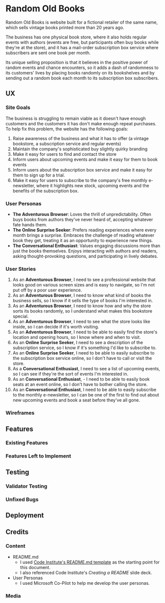 # Random Old Books

Random Old Books is website built for a fictional retailer of the same name, which sells vintage books printed more than 20 years ago. 

The business has one physical book store, where it also holds regular events with authors (events are free, but participants often buy books while they're at the store), and it has a mail-order subscription box service where subscribers are sent one book per month.

Its unique selling proposition is that it believes in the positive power of random events and chance encounters, so it adds a dash of randomness to its customers' lives by placing books randomly on its bookshelves and by sending out a random book each month to its subscription box subscribers.

## UX

### Site Goals

The business is struggling to remain viable as it doesn't have enough customers and the customers it has don't make enough repeat purchases. To help fix this problem, the website has the following goals:

1. Raise awareness of the business and what it has to offer (a vintage bookstore, a subscription service and regular events)
2. Maintain the company's sophisticated buy slightly quirky branding
3. Make it easy for users to find and contact the store
4. Inform users about upcoming events and make it easy for them to book events
5. Inform users about the subscription box service and make it easy for them to sign up for a trial.
6. Make it easy for users to subscribe to the company's free monthly e-newsletter, where it highlights new stock, upcoming events and the benefits of the subscription box.

### User Personas

- **The Adventurous Browser**: Loves the thrill of unpredictability. Often buys books from authors they've never heard of, accepting whatever fate hands them.
- **The Online Surprise Seeker**: Prefers reading experiences where every month brings a surprise. Embraces the challenge of reading whatever book they get, treating it as an opportunity to experience new things.
- **The Conversational Enthusiast**: Values engaging discussions more than just the books themselves. Enjoys interacting with authors and readers, asking thought-provoking questions, and participating in lively debates.

### User Stories
1. As an **Adventurous Browser**, I need to see a professional website that looks good on various screen sizes and is easy to navigate, so I'm not put off by a poor user experience.
2. As an **Adventurous Browser**, I need to know what kind of books the business sells, so I know if it sells the type of books I'm interested in.
3. As an **Adventurous Browser**, I need to know how and why the store sorts its books randomly, so I understand what makes this bookstore special.
4. As an **Adventurous Browser**, I need to see what the store looks like inside, so I can decide if it's worth visiting.
5. As an **Adventurous Browser**, I need to be able to easily find the store's location and opening hours, so I know where and when to visit.
6. As an **Online Surprise Seeker**, I need to see a description of the subscription service, so I know if it's something I'd like to subscribe to.
7. As an **Online Surprise Seeker**, I need to be able to easily subscribe to the subscription box service online, so I don't have to call or visit the store.
8. As a **Conversational Enthusiast**, I need to see a list of upcoming events, so I can see if they're the sort of events I'm interested in.
9. As an **Conversational Enthusiast**, - I need to be able to easily book seats at an event online, so I don't have to bother calling the store.
10. As an **Conversational Enthusiast**, I need to be able to easily subscribe to the monthly e-newsletter, so I can be one of the first to find out about new upcoming events and book a seat before they've all gone.

### Wireframes

## Features 

### Existing Features

### Features Left to Implement

## Testing 

### Validator Testing 

### Unfixed Bugs

## Deployment

## Credits 

### Content 

- README.md
  - I used [Code Institute's README.md template](https://github.com/Code-Institute-Solutions/readme-template/blob/master/README.md) as the starting point for this document.
  - I also referenced Code Institute's *Creating a README* slide deck.
- User Personas
  - I used Microsoft Co-Pilot to help me develop the user personas.

### Media
